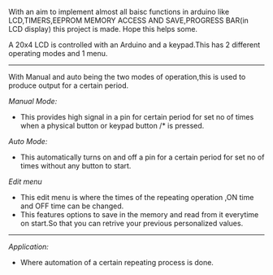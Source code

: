 With an aim to implement almost all baisc functions in arduino like LCD,TIMERS,EEPROM MEMORY ACCESS AND SAVE,PROGRESS BAR(in LCD display) this project is made.
Hope this helps some.

A 20x4 LCD is controlled with an Arduino and a keypad.This has 2 different operating modes and 1 menu.
___
With Manual and auto being the two modes of operation,this is used to produce output for a certain period.

*Manual Mode:*
* This provides high signal in a pin for certain period for set no of times when a physical button or keypad button /* is pressed.

*Auto Mode:*
* This automatically turns on and off a pin for a certain period for set no of times without any button to start.

*Edit menu*
* This edit menu is where the times of the repeating operation ,ON time and OFF time can be changed.
* This features options to save in the memory and read from it everytime on start.So that you can retrive your previous personalized values.
---
*Application:*
* Where automation of a certain repeating process is done.
